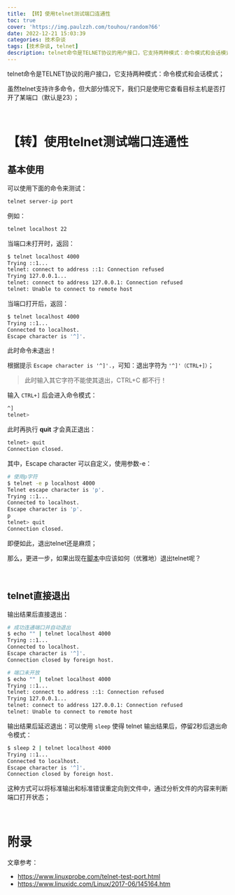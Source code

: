 ```yaml
---
title: 【转】使用telnet测试端口连通性
toc: true
cover: 'https://img.paulzzh.com/touhou/random?66'
date: 2022-12-21 15:03:39
categories: 技术杂谈
tags: [技术杂谈, telnet]
description: telnet命令是TELNET协议的用户接口，它支持两种模式：命令模式和会话模式，虽然telnet支持许多命令，但大部分情况下，我们只是使用它查看目标主机是否打开了某端口（默认是23）；
---
```


telnet命令是TELNET协议的用户接口，它支持两种模式：命令模式和会话模式；

虽然telnet支持许多命令，但大部分情况下，我们只是使用它查看目标主机是否打开了某端口（默认是23）；

<br/>

<!--more-->

# **【转】使用telnet测试端口连通性**

## **基本使用**

可以使用下面的命令来测试：

```bash
telnet server-ip port
```

例如：

```bash
telnet localhost 22
```

当端口未打开时，返回：

```bash
$ telnet localhost 4000
Trying ::1...
telnet: connect to address ::1: Connection refused
Trying 127.0.0.1...
telnet: connect to address 127.0.0.1: Connection refused
telnet: Unable to connect to remote host
```

当端口打开后，返回：

```bash
$ telnet localhost 4000
Trying ::1...
Connected to localhost.
Escape character is '^]'.
```

此时命令未退出！

根据提示 `Escape character is '^]'.`，可知：退出字符为 `'^]'（CTRL+]）`；

>   此时输入其它字符不能使其退出，CTRL+C 都不行！

输入 `CTRL+]` 后会进入命令模式：

```bash
^]
telnet>
```

此时再执行 **quit** 才会真正退出：

```bash
telnet> quit
Connection closed.
```

其中，Escape character 可以自定义，使用参数-e：

```bash
# 使用p字符
$ telnet -e p localhost 4000
Telnet escape character is 'p'.
Trying ::1...
Connected to localhost.
Escape character is 'p'.
p
telnet> quit
Connection closed.
```

即便如此，退出telnet还是麻烦；

那么，更进一步，如果出现在[脚本](https://www.linuxcool.com/)中应该如何（优雅地）退出telnet呢？

<br/>

## **telnet直接退出**

输出结果后直接退出：

```bash
# 成功连通端口并自动退出
$ echo "" | telnet localhost 4000   
Trying ::1...
Connected to localhost.
Escape character is '^]'.
Connection closed by foreign host.

# 端口未开放
$ echo "" | telnet localhost 4000
Trying ::1...
telnet: connect to address ::1: Connection refused
Trying 127.0.0.1...
telnet: connect to address 127.0.0.1: Connection refused
telnet: Unable to connect to remote host
```

输出结果后延迟退出：可以使用 `sleep` 使得 telnet 输出结果后，停留2秒后退出命令模式：

```bash
$ sleep 2 | telnet localhost 4000
Trying ::1...
Connected to localhost.
Escape character is '^]'.
Connection closed by foreign host.
```

这种方式可以将标准输出和标准错误重定向到文件中，通过分析文件的内容来判断端口打开状态；

<br/>

# **附录**

文章参考：

-   https://www.linuxprobe.com/telnet-test-port.html
-   https://www.linuxidc.com/Linux/2017-06/145164.htm
